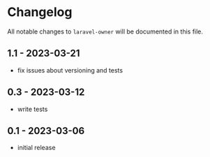 # Changelog

All notable changes to `laravel-owner` will be documented in this file.

## 1.1 - 2023-03-21

- fix issues about versioning and tests

## 0.3 - 2023-03-12

- write tests

## 0.1 - 2023-03-06

- initial release
